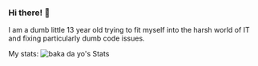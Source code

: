 ### Hi there! 👋
I am a dumb little 13 year old trying to fit myself into the harsh world of IT and fixing particularly dumb code issues.

My stats:
![baka da yo's Stats](https://github-readme-stats.vercel.app/api?username=TaeKwonZeus&show_icons=true&theme=nord)
